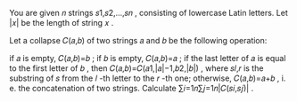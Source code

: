 You are given 𝑛
strings 𝑠1,𝑠2,…,𝑠𝑛
, consisting of lowercase Latin letters. Let |𝑥|
be the length of string 𝑥
.

Let a collapse 𝐶(𝑎,𝑏)
of two strings 𝑎
and 𝑏
be the following operation:

if 𝑎
is empty, 𝐶(𝑎,𝑏)=𝑏
;
if 𝑏
is empty, 𝐶(𝑎,𝑏)=𝑎
;
if the last letter of 𝑎
is equal to the first letter of 𝑏
, then 𝐶(𝑎,𝑏)=𝐶(𝑎1,|𝑎|−1,𝑏2,|𝑏|)
, where 𝑠𝑙,𝑟
is the substring of 𝑠
from the 𝑙
-th letter to the 𝑟
-th one;
otherwise, 𝐶(𝑎,𝑏)=𝑎+𝑏
, i. e. the concatenation of two strings.
Calculate ∑𝑖=1𝑛∑𝑗=1𝑛|𝐶(𝑠𝑖,𝑠𝑗)|
.